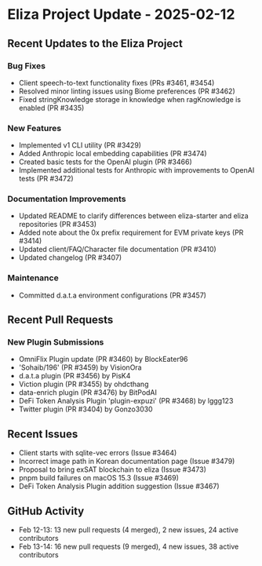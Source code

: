 # Eliza Project Update - 2025-02-12

## Recent Updates to the Eliza Project

### Bug Fixes
- Client speech-to-text functionality fixes (PRs #3461, #3454)
- Resolved minor linting issues using Biome preferences (PR #3462)
- Fixed stringKnowledge storage in knowledge when ragKnowledge is enabled (PR #3435)

### New Features
- Implemented v1 CLI utility (PR #3429)
- Added Anthropic local embedding capabilities (PR #3474)
- Created basic tests for the OpenAI plugin (PR #3466)
- Implemented additional tests for Anthropic with improvements to OpenAI tests (PR #3472)

### Documentation Improvements
- Updated README to clarify differences between eliza-starter and eliza repositories (PR #3453)
- Added note about the 0x prefix requirement for EVM private keys (PR #3414)
- Updated client/FAQ/Character file documentation (PR #3410)
- Updated changelog (PR #3407)

### Maintenance
- Committed d.a.t.a environment configurations (PR #3457)

## Recent Pull Requests

### New Plugin Submissions
- OmniFlix Plugin update (PR #3460) by BlockEater96
- 'Sohaib/196' (PR #3459) by VisionOra
- d.a.t.a plugin (PR #3456) by PisK4
- Viction plugin (PR #3455) by ohdcthang
- data-enrich plugin (PR #3476) by BitPodAI
- DeFi Token Analysis Plugin 'plugin-expuzi' (PR #3468) by lggg123
- Twitter plugin (PR #3404) by Gonzo3030

## Recent Issues
- Client starts with sqlite-vec errors (Issue #3464)
- Incorrect image path in Korean documentation page (Issue #3479)
- Proposal to bring exSAT blockchain to eliza (Issue #3473)
- pnpm build failures on macOS 15.3 (Issue #3469)
- DeFi Token Analysis Plugin addition suggestion (Issue #3467)

## GitHub Activity
- Feb 12-13: 13 new pull requests (4 merged), 2 new issues, 24 active contributors
- Feb 13-14: 16 new pull requests (9 merged), 4 new issues, 38 active contributors